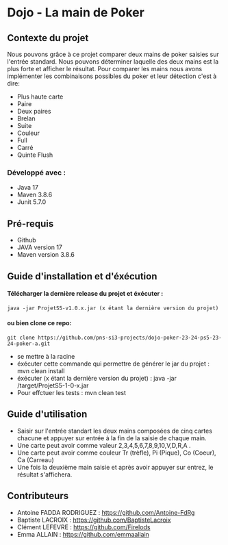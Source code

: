 # Dojo - La main de Poker
## Contexte du projet
Nous pouvons grâce à ce projet comparer deux mains de poker saisies sur l'entrée standard. Nous pouvons déterminer laquelle des deux mains est la plus forte et afficher le résultat. Pour comparer les mains nous avons implémenter les combinaisons possibles du poker et leur détection c'est à dire:
-   Plus haute carte
-   Paire
-   Deux paires
-   Brelan
-   Suite
-   Couleur
-   Full
-   Carré
-   Quinte Flush

### Développé avec  :
- 	Java 17
- 	Maven 3.8.6
- 	Junit 5.7.0

## Pré-requis
- Github
- JAVA version 17
- Maven version 3.8.6
## Guide d'installation et d'éxécution 
#### Télécharger la dernière release du projet et éxécuter : 
	java -jar ProjetS5-v1.0.x.jar (x étant la dernière version du projet)

#### ou bien clone ce repo:
	git clone https://github.com/pns-si3-projects/dojo-poker-23-24-ps5-23-24-poker-a.git
- 	se mettre à la racine 
- 	éxécuter cette commande qui permettre de générer le jar du projet :  
    mvn clean install 
- 	éxécuter (x étant la dernière version du projet) : 
java -jar /target/ProjetS5-1-0-x.jar 
- 	Pour effctuer les tests :
mvn clean test 

## Guide d'utilisation 
- Saisir sur l'entrée standart les deux mains composées de cinq cartes chacune et appuyer sur entrée à la fin de la saisie de chaque main. 
- Une carte peut avoir comme valeur 2,3,4,5,6,7,8,9,10,V,D,R,A . 
- Une carte peut avoir comme couleur Tr (trèfle), Pi (Pique), Co (Coeur), Ca (Carreau)
- Une fois la deuxième main saisie et après avoir appuyer sur entrez, le résultat s'affichera. 

## Contributeurs 
- Antoine FADDA RODRIGUEZ : https://github.com/Antoine-FdRg
- Baptiste LACROIX : https://github.com/BaptisteLacroix
- Clément LEFEVRE : https://github.com/Firelods
- Emma ALLAIN : https://github.com/emmaallain
